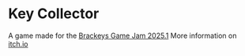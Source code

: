 # Key Collector

A game made for the [Brackeys Game Jam 2025.1](https://itch.io/jam/brackeys-13)
More information on [itch.io](https://jthecoder12.itch.io/key-collector)
